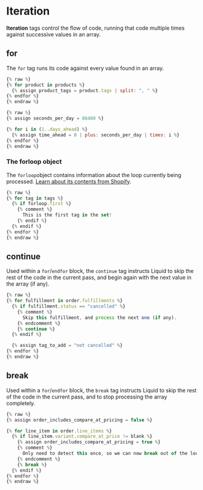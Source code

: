 # Iteration

**Iteration** tags control the flow of code, running that code multiple times against successive values in an array.

## for

The `for` tag runs its code against every value found in an array.

```javascript
{% raw %}
{% for product in products %}
  {% assign product_tags = product.tags | split: ", " %}
{% endfor %}
{% endraw %}
```

```javascript
{% raw %}
{% assign seconds_per_day = 86400 %}

{% for i in (1..days_ahead) %}
  {% assign time_ahead = 0 | plus: seconds_per_day | times: i %}
{% endfor %}
{% endraw %}
```

### The forloop object

The `forloop`object contains information about the loop currently being processed. [Learn about its contents from Shopify](https://shopify.dev/docs/themes/liquid/reference/objects/for-loops).

```javascript
{% raw %}
{% for tag in tags %}
  {% if forloop.first %}
    {% comment %}
      This is the first tag in the set!
    {% endif %}
  {% endif %}
{% endfor %}
{% endraw %}
```

## continue

Used within a `for`/`endfor` block, the `continue` tag instructs Liquid to skip the rest of the code in the current pass, and begin again with the next value in the array (if any).

```javascript
{% raw %}
{% for fulfillment in order.fulfillments %}
  {% if fulfillment.status == "cancelled" %}
    {% comment %}
      Skip this fulfillment, and process the next one (if any).
    {% endcomment %}
    {% continue %}
  {% endif %}

  {% assign tag_to_add = "not cancelled" %}
{% endfor %}
{% endraw %}
```

## break

Used within a `for`/`endfor` block, the `break` tag instructs Liquid to skip the rest of the code in the current pass, and to stop processing the array completely.

```javascript
{% raw %}
{% assign order_includes_compare_at_pricing = false %}

{% for line_item in order.line_items %}
  {% if line_item.variant.compare_at_price != blank %}
    {% assign order_includes_compare_at_pricing = true %}
    {% comment %}
      Only need to detect this once, so we can now break out of the loop.
    {% endcomment %}
    {% break %}
  {% endif %}
{% endfor %}
{% endraw %}
```
